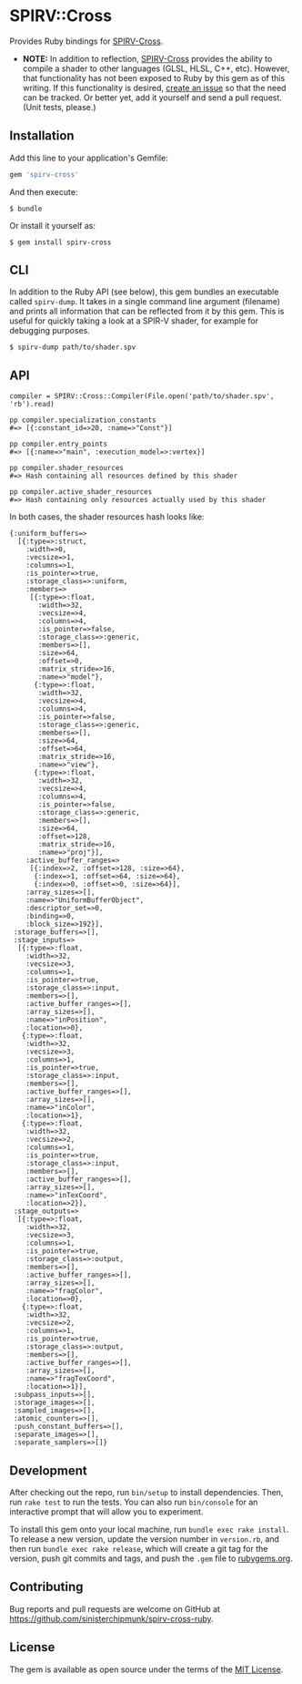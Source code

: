 # SPIRV::Cross

Provides Ruby bindings for [SPIRV-Cross](https://github.com/KhronosGroup/SPIRV-Cross).

* **NOTE:** In addition to reflection,
  [SPIRV-Cross](https://github.com/KhronosGroup/SPIRV-Cross) provides the ability
  to compile a shader to other languages (GLSL, HLSL, C++, etc). However, that
  functionality has not been exposed to Ruby by this gem as of this writing.
  If this functionality is desired, [create an issue](https://github.com/sinisterchipmunk/spirv-cross-ruby/issues)
  so that the need can be tracked. Or better yet, add it yourself and send a pull
  request. (Unit tests, please.)


## Installation

Add this line to your application's Gemfile:

```ruby
gem 'spirv-cross'
```

And then execute:

    $ bundle

Or install it yourself as:

    $ gem install spirv-cross

## CLI

In addition to the Ruby API (see below), this gem bundles an executable called
`spirv-dump`. It takes in a single command line argument (filename) and prints
all information that can be reflected from it by this gem. This is useful for
quickly taking a look at a SPIR-V shader, for example for debugging purposes.

    $ spirv-dump path/to/shader.spv

## API

    compiler = SPIRV::Cross::Compiler(File.open('path/to/shader.spv', 'rb').read)

    pp compiler.specialization_constants
    #=> [{:constant_id=>20, :name=>"Const"}]

    pp compiler.entry_points
    #=> [{:name=>"main", :execution_model=>:vertex}]

    pp compiler.shader_resources
    #=> Hash containing all resources defined by this shader

    pp compiler.active_shader_resources
    #=> Hash containing only resources actually used by this shader

In both cases, the shader resources hash looks like:

    {:uniform_buffers=>
      [{:type=>:struct,
        :width=>0,
        :vecsize=>1,
        :columns=>1,
        :is_pointer=>true,
        :storage_class=>:uniform,
        :members=>
         [{:type=>:float,
           :width=>32,
           :vecsize=>4,
           :columns=>4,
           :is_pointer=>false,
           :storage_class=>:generic,
           :members=>[],
           :size=>64,
           :offset=>0,
           :matrix_stride=>16,
           :name=>"model"},
          {:type=>:float,
           :width=>32,
           :vecsize=>4,
           :columns=>4,
           :is_pointer=>false,
           :storage_class=>:generic,
           :members=>[],
           :size=>64,
           :offset=>64,
           :matrix_stride=>16,
           :name=>"view"},
          {:type=>:float,
           :width=>32,
           :vecsize=>4,
           :columns=>4,
           :is_pointer=>false,
           :storage_class=>:generic,
           :members=>[],
           :size=>64,
           :offset=>128,
           :matrix_stride=>16,
           :name=>"proj"}],
        :active_buffer_ranges=>
         [{:index=>2, :offset=>128, :size=>64},
          {:index=>1, :offset=>64, :size=>64},
          {:index=>0, :offset=>0, :size=>64}],
        :array_sizes=>[],
        :name=>"UniformBufferObject",
        :descriptor_set=>0,
        :binding=>0,
        :block_size=>192}],
     :storage_buffers=>[],
     :stage_inputs=>
      [{:type=>:float,
        :width=>32,
        :vecsize=>3,
        :columns=>1,
        :is_pointer=>true,
        :storage_class=>:input,
        :members=>[],
        :active_buffer_ranges=>[],
        :array_sizes=>[],
        :name=>"inPosition",
        :location=>0},
       {:type=>:float,
        :width=>32,
        :vecsize=>3,
        :columns=>1,
        :is_pointer=>true,
        :storage_class=>:input,
        :members=>[],
        :active_buffer_ranges=>[],
        :array_sizes=>[],
        :name=>"inColor",
        :location=>1},
       {:type=>:float,
        :width=>32,
        :vecsize=>2,
        :columns=>1,
        :is_pointer=>true,
        :storage_class=>:input,
        :members=>[],
        :active_buffer_ranges=>[],
        :array_sizes=>[],
        :name=>"inTexCoord",
        :location=>2}],
     :stage_outputs=>
      [{:type=>:float,
        :width=>32,
        :vecsize=>3,
        :columns=>1,
        :is_pointer=>true,
        :storage_class=>:output,
        :members=>[],
        :active_buffer_ranges=>[],
        :array_sizes=>[],
        :name=>"fragColor",
        :location=>0},
       {:type=>:float,
        :width=>32,
        :vecsize=>2,
        :columns=>1,
        :is_pointer=>true,
        :storage_class=>:output,
        :members=>[],
        :active_buffer_ranges=>[],
        :array_sizes=>[],
        :name=>"fragTexCoord",
        :location=>1}],
     :subpass_inputs=>[],
     :storage_images=>[],
     :sampled_images=>[],
     :atomic_counters=>[],
     :push_constant_buffers=>[],
     :separate_images=>[],
     :separate_samplers=>[]}

## Development

After checking out the repo, run `bin/setup` to install dependencies. Then, run `rake test` to run the tests. You can also run `bin/console` for an interactive prompt that will allow you to experiment.

To install this gem onto your local machine, run `bundle exec rake install`. To release a new version, update the version number in `version.rb`, and then run `bundle exec rake release`, which will create a git tag for the version, push git commits and tags, and push the `.gem` file to [rubygems.org](https://rubygems.org).

## Contributing

Bug reports and pull requests are welcome on GitHub at https://github.com/sinisterchipmunk/spirv-cross-ruby.

## License

The gem is available as open source under the terms of the [MIT License](https://opensource.org/licenses/MIT).
